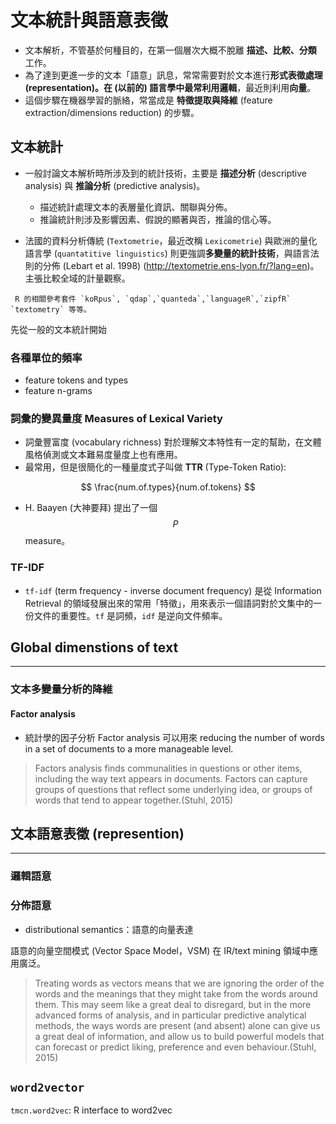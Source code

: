 # 文本統計與語意表徵


* 文本解析，不管基於何種目的，在第一個層次大概不脫離 **描述、比較、分類** 工作。
* 為了達到更進一步的文本「語意」訊息，常常需要對於文本進行**形式表徵處理 **(representation)。在 (以前的) 語言學中最常利用**邏輯**，最近則利用**向量**。
* 這個步驟在機器學習的脈絡，常當成是 **特徵提取與降維** (feature extraction/dimensions reduction) 的步驟。




## 文本統計 

* 一般討論文本解析時所涉及到的統計技術，主要是 **描述分析** (descriptive analysis) 與 **推論分析** (predictive analysis)。
    * 描述統計處理文本的表層量化資訊、關聯與分佈。
    * 推論統計則涉及影響因素、假說的顯著與否，推論的信心等。


* 法國的資料分析傳統 (`Textometrie`，最近改稱 `Lexicometrie`) 與歐洲的量化語言學 (`quantatitive linguistics`) 則更強調**多變量的統計技術**，與語言法則的分佈 (Lebart et al. 1998) (<http://textometrie.ens-lyon.fr/?lang=en>)。主張比較全域的計量觀察。

```
 R 的相關參考套件 `koRpus`, `qdap`,`quanteda`,`languageR`,`zipfR` `textometry` 等等。
```

先從一般的文本統計開始

### 各種單位的頻率
* feature tokens and types
* feature n-grams



### 詞彙的變異量度 Measures of Lexical Variety

* 詞彙豐富度 (vocabulary richness) 對於理解文本特性有一定的幫助，在文體風格偵測或文本難易度量度上也有應用。
* 最常用，但是很簡化的一種量度式子叫做 **TTR** (Type-Token Ratio):

$$
\frac{num.of.types}{num.of.tokens}
$$

* H. Baayen (大神要拜) 提出了一個 $$P$$ measure。



### TF-IDF

* `tf-idf` (term frequency - inverse document frequency) 是從 Information Retrieval 的領域發展出來的常用「特徵」，用來表示一個語詞對於文集中的一份文件的重要性。`tf` 是詞頻，`idf` 是逆向文件頻率。


## Global dimenstions of text








---
### 文本多變量分析的降維
#### Factor analysis

- 統計學的因子分析 Factor analysis 可以用來 reducing the number of words in a set of documents to a more manageable level. 

> Factors analysis finds communalities in questions or other items, including the way text appears in documents. Factors can capture groups of questions that reflect some underlying idea, or groups of words that tend to appear together.(Stuhl, 2015)






## 文本語意表徵 (represention)




---
### 邏輯語意




### 分佈語意 

- distributional semantics：語意的向量表達

語意的向量空間模式 (Vector Space Model，VSM) 在 IR/text mining 領域中應用廣泛。



> Treating words as vectors means that we are ignoring the order of the words and the meanings that they might take from the words around them. This may seem like a great deal to disregard, but in the more advanced forms of analysis, and in particular predictive analytical methods, the ways words are present (and absent) alone can give us a great deal of information, and allow us to build powerful models that can forecast or predict liking, preference and even behaviour.(Stuhl, 2015)


## `word2vector` 


`tmcn.word2vec`: R interface to word2vec
